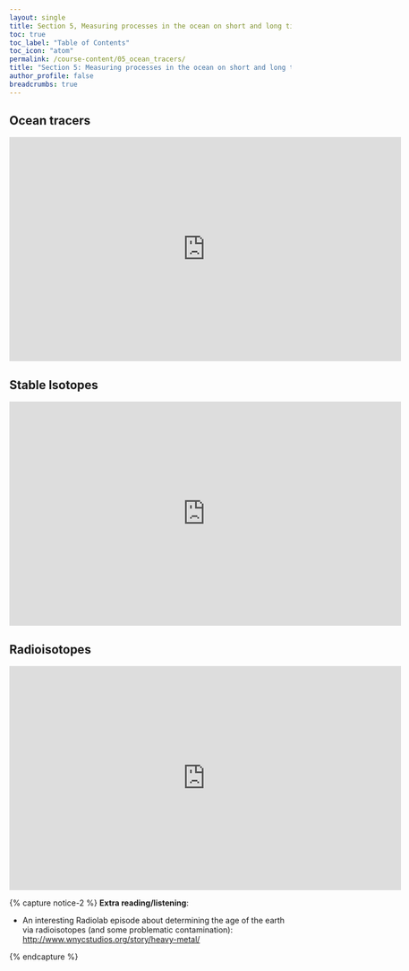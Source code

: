 ```yaml
---
layout: single
title: Section 5, Measuring processes in the ocean on short and long timescales
toc: true
toc_label: "Table of Contents"
toc_icon: "atom"
permalink: /course-content/05_ocean_tracers/
title: "Section 5: Measuring processes in the ocean on short and long timescales"
author_profile: false
breadcrumbs: true
---
```


## Ocean tracers
<embed src="https://sethbushinsky.github.io/OCN623_Chemical_Oceanography/assets/pdfs/19_Ocean_Tracers.pdf" type="application/pdf" width="700px" height="400px"/>

## Stable Isotopes
<embed src="https://sethbushinsky.github.io/OCN623_Chemical_Oceanography/assets/pdfs/20_Stable_Isotopes.pdf" type="application/pdf" width="700px" height="400px"/>

## Radioisotopes
<embed src="https://sethbushinsky.github.io/OCN623_Chemical_Oceanography/assets/pdfs/21_Radioisotopes.pdf" type="application/pdf" width="700px" height="400px"/>

{% capture notice-2 %}
**Extra reading/listening**:
* An interesting Radiolab episode about determining the age of the earth via radioisotopes (and some problematic contamination):
<http://www.wnycstudios.org/story/heavy-metal/>

{% endcapture %}
